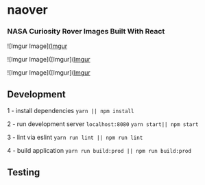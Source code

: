 # naover

### NASA Curiosity Rover Images Built With React

![Imgur Image]([Imgur](https://i.imgur.com/4Ay6DgH.png)

![Imgur Image]([Imgur]([Imgur](https://i.imgur.com/ZJ5qCuJ.png)

![Imgur Image]([Imgur]([Imgur](https://i.imgur.com/WOI4Iby.png)

## Development

1 - install dependencies
`yarn || npm install`

2 - run development server `localhost:8080`
`yarn start|| npm start`

3 - lint via eslint
`yarn run lint || npm run lint`

4 - build application
`yarn run build:prod || npm run build:prod`

## Testing
